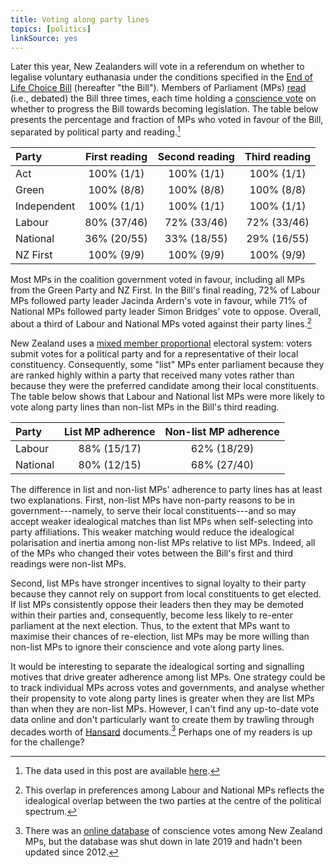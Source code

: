```yaml
---
title: Voting along party lines
topics: [politics]
linkSource: yes
---
```


Later this year, New Zealanders will vote in a referendum on whether to legalise voluntary euthanasia under the conditions specified in the [End of Life Choice Bill](http://www.legislation.govt.nz/bill/member/2017/0269/latest/DLM7285905.html) (hereafter "the Bill").
Members of Parliament (MPs) [read](https://en.wikipedia.org/wiki/Reading_(legislature)) (i.e., debated) the Bill three times, each time holding a [conscience vote](https://en.wikipedia.org/wiki/Conscience_vote) on whether to progress the Bill towards becoming legislation.
The table below presents the percentage and fraction of MPs who voted in favour of the Bill, separated by political party and reading.[^data]

[^data]: The data used in this post are available [here](https://github.com/bldavies/eolc-bill/).

|Party       | First reading | Second reading | Third reading |
|:-----------|:-------------:|:--------------:|:-------------:|
|Act         |  100% (1/1)   |   100% (1/1)   |  100% (1/1)   |
|Green       |  100% (8/8)   |   100% (8/8)   |  100% (8/8)   |
|Independent |  100% (1/1)   |   100% (1/1)   |  100% (1/1)   |
|Labour      |  80% (37/46)  |  72% (33/46)   |  72% (33/46)  |
|National    |  36% (20/55)  |  33% (18/55)   |  29% (16/55)  |
|NZ First    |  100% (9/9)   |   100% (9/9)   |  100% (9/9)   |

Most MPs in the coalition government voted in favour, including all MPs from the Green Party and NZ First.
In the Bill's final reading, 72% of Labour MPs followed party leader Jacinda Ardern's vote in favour, while 71% of National MPs followed party leader Simon Bridges' vote to oppose.
Overall, about a third of Labour and National MPs voted against their party lines.[^overlap]

[^overlap]: This overlap in preferences among Labour and National MPs reflects the idealogical overlap between the two parties at the centre of the political spectrum.

New Zealand uses a [mixed member proportional](https://en.wikipedia.org/wiki/Mixed-member_proportional_representation) electoral system:
voters submit votes for a political party and for a representative of their local constituency.
Consequently, some "list" MPs enter parliament because they are ranked highly within a party that received many votes rather than because they were the preferred candidate among their local constituents.
The table below shows that Labour and National list MPs were more likely to vote along party lines than non-list MPs in the Bill's third reading.

|Party    | List MP adherence | Non-list MP adherence |
|:--------|:-----------------:|:---------------------:|
|Labour   |    88% (15/17)    |      62% (18/29)      |
|National |    80% (12/15)    |      68% (27/40)      |

The difference in list and non-list MPs' adherence to party lines has at least two explanations.
First, non-list MPs have non-party reasons to be in government---namely, to serve their local constituents---and so may accept weaker idealogical matches than list MPs when self-selecting into party affiliations.
This weaker matching would reduce the idealogical polarisation and inertia among non-list MPs relative to list MPs.
Indeed, all of the MPs who changed their votes between the Bill's first and third readings were non-list MPs.

Second, list MPs have stronger incentives to signal loyalty to their party because they cannot rely on support from local constituents to get elected.
If list MPs consistently oppose their leaders then they may be demoted within their parties and, consequently, become less likely to re-enter parliament at the next election.
Thus, to the extent that MPs want to maximise their chances of re-election, list MPs may be more willing than non-list MPs to ignore their conscience and vote along party lines.

It would be interesting to separate the idealogical sorting and signalling motives that drive greater adherence among list MPs.
One strategy could be to track individual MPs across votes and governments, and analyse whether their propensity to vote along party lines is greater when they are list MPs than when they are non-list MPs.
However, I can't find any up-to-date vote data online and don't particularly want to create them by trawling through decades worth of [Hansard](https://www.parliament.nz/en/pb/hansard-debates/) documents.[^wotfun]
Perhaps one of my readers is up for the challenge?

[^wotfun]: There was an [online database](https://web.archive.org/web/20190911021215/http://votes.wotfun.com/) of conscience votes among New Zealand MPs, but the database was shut down in late 2019 and hadn't been updated since 2012.

